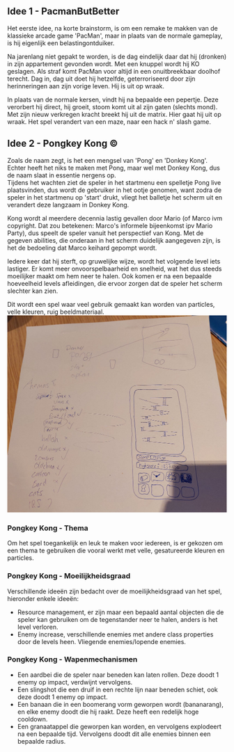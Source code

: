 ## Idee 1 - PacmanButBetter  

Het eerste idee, na korte brainstorm, is om een remake te makken van de klassieke arcade game 'PacMan', maar in plaats van de normale gameplay, is hij eigenlijk een belastingontduiker.  

Na jarenlang niet gepakt te worden, is de dag eindelijk daar dat hij (dronken) in zijn appartement gevonden wordt. Met een knuppel wordt hij KO geslagen. Als straf komt PacMan voor altijd in een onuitbreekbaar doolhof terecht. Dag in, dag uit doet hij hetzelfde, geterroriseerd door zijn herinneringen aan zijn vorige leven. Hij is uit op wraak.  

In plaats van de normale kersen, vindt hij na bepaalde een pepertje. Deze verorbert hij direct, hij groeit, stoom komt uit al zijn gaten (slechts mond). Met zijn nieuw verkregen kracht breekt hij uit de matrix. Hier gaat hij uit op wraak. Het spel verandert van een maze, naar een hack n' slash game.  

## Idee 2 - Pongkey Kong ©

Zoals de naam zegt, is het een mengsel van 'Pong' en 'Donkey Kong'. Echter heeft het niks te maken met Pong, maar wel met Donkey Kong, dus de naam slaat in essentie nergens op.  
Tijdens het wachten ziet de speler in het startmenu een spelletje Pong live plaatsvinden, dus wordt de gebruiker in het ootje genomen, want zodra de speler in het startmenu op 'start' drukt, vliegt het balletje het scherm uit en verandert deze langzaam in Donkey Kong.  

Kong wordt al meerdere decennia lastig gevallen door Mario (of Marco ivm copyright. Dat zou betekenen: Marco's informele bijeenkomst ipv Mario Party), dus speelt de speler vanuit het perspectief van Kong. Met de gegeven abilities, die onderaan in het scherm duidelijk aangegeven zijn, is het de bedoeling dat Marco keihard gepompt wordt.  

Iedere keer dat hij sterft, op gruwelijke wijze, wordt het volgende level iets lastiger. Er komt meer onvoorspelbaarheid en snelheid, wat het dus steeds moeilijker maakt om hem neer te halen. Ook komen er na een bepaalde hoeveelheid levels afleidingen, die ervoor zorgen dat de speler het scherm slechter kan zien.  

Dit wordt een spel waar veel gebruik gemaakt kan worden van particles, velle kleuren, ruig beeldmateriaal.  
![game](images/PongkeyKong.png "Veel te groot plaatje van het denkproces")  

### Pongkey Kong - Thema  

Om het spel toegankelijk en leuk te maken voor iedereen, is er gekozen om een thema te gebruiken die vooral werkt met velle, gesatureerde kleuren en particles.  

### Pongkey Kong - Moeilijkheidsgraad  

Verschillende ideeën zijn bedacht over de moeilijkheidsgraad van het spel, hieronder enkele ideeën:
- Resource management, er zijn maar een bepaald aantal objecten die de speler kan gebruiken om de tegenstander neer te halen, anders is het level verloren.
- Enemy increase, verschillende enemies met andere class properties door de levels heen. Vliegende enemies/lopende enemies.  

###  Pongkey Kong - Wapenmechanismen  

- Een aardbei die de speler naar beneden kan laten rollen. Deze doodt 1 enemy op impact, verdwijnt vervolgens.  
- Een slingshot die een druif in een rechte lijn naar beneden schiet, ook deze doodt 1 enemy op impact.
- Een banaan die in een boomerang vorm geworpen wordt (bananarang), en elke enemy doodt die hij raakt. Deze heeft een redelijk hoge cooldown.
- Een granaatappel die geworpen kan worden, en vervolgens explodeert na een bepaalde tijd. Vervolgens doodt dit alle enemies binnen een bepaalde radius.
